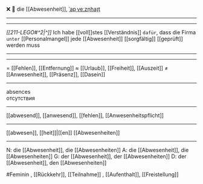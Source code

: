 ❌ 🔴 die [[Abwesenheit]], [ˈapˌveːzn̩haɪ̯t](https://youglish.com/pronounce/Abwesenheit/german)

---
---

*[[211-LEGO#^2|^]]* Ich habe [[voll]]stes [[Verständnis]] `dafür`, dass die Firma `unter` [[Personalmangel]] jede [[Abwesenheit]] [[sorgfältig]] [[geprüft]] werden muss



---


---

= [[Fehlen]], [[Entfernung]]
≈ [[Urlaub]], [[Freiheit]], [[Auszeit]]
≠ [[Anwesenheit]], [[Präsenz]], [[Dasein]]

---

absences  
отсутствия

---

[[abwesend]], [[anwesend]], [[fehlen]], [[Anwesenheitspflicht]]

---

[[abwesen]], [[heit]]|[[en]]
[[Abwesenheiten]]

---

N: die [[Abwesenheit]], die [[Abwesenheiten]]
A: die [[Abwesenheit]], die [[Abwesenheiten]]
G: der [[Abwesenheit]], der [[Abwesenheiten]]
D: der [[Abwesenheit]], den [[Abwesenheiten]]

#Feminin , [[Rückkehr]], [[Teilnahme]]
, [[Aufenthalt]], [[Freistellung]]